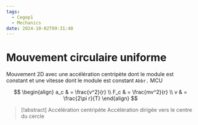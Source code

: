 ```yaml
---
tags:
  - Cegep1
  - Mechanics
date: 2024-10-02T09:31:48
---
```


# Mouvement circulaire uniforme

Mouvement 2D avec une accélération centripète dont le module est constant et une vitesse dont le module est constant
`Abbr.` MCU

$$
\begin{align}
a_c & = \frac{v^2}{r} \\
F_c & = \frac{mv^2}{r} \\
v & = \frac{2\pi r}{T}
\end{align}
$$

> [!abstract] Accélération centripète
> Accélération dirigée vers le centre du cercle
